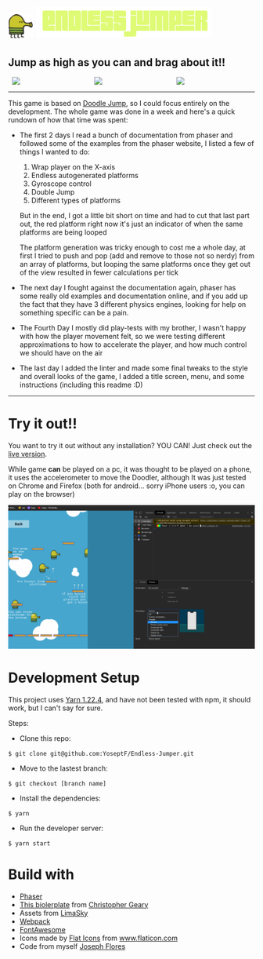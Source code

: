 # ![Doodler](./src/images/Doodler.png) ![title](./src/images/title.png)

## Jump as high as you can and brag about it!!

<div class="imagesTop" style="display: flex; justify-content: space-around;">
<img src="https://i.imgur.com/aL0WyCE.png" width=30%>
<img src="https://i.imgur.com/6I1LT6w.png" width=30%>
<img src="https://i.imgur.com/R252kQU.png" width=30%>
</div>

---

This game is based on [Doodle Jump](https://apps.apple.com/us/app/doodle-jump-insanely-good/id456355158), so I could focus entirely on the development. The whole game was done in a week and here's a quick rundown of how that time was spent:
- The first 2 days I read a bunch of documentation from phaser and followed some of the examples from the phaser website, I listed a few of things I wanted to do:
  1. Wrap player on the X-axis
  2. Endless autogenerated platforms
  3. Gyroscope control
  4. Double Jump
  5. Different types of platforms
  
  But in the end, I got a little bit short on time and had to cut that last part out, the red platform right now it's just an indicator of when the same platforms are being looped

  The platform generation was tricky enough to cost me a whole day, at first I tried to push and pop (add and remove to those not so nerdy) from an array of platforms, but looping the same platforms once they get out of the view resulted in fewer calculations per tick

- The next day I fought against the documentation again, phaser has some really old examples and documentation online, and if you add up the fact that they have 3 different physics engines, looking for help on something specific can be a pain.
- The Fourth Day I mostly did play-tests with my brother, I wasn't happy with how the player movement felt, so we were testing different approximations to how to accelerate the player, and how much control we should have on the air
- The last day I added the linter and made some final tweaks to the style and overall looks of the game, I added a title screen, menu, and some instructions (including this readme :D)
---

# Try it out!!

You want to try it out without any installation? YOU CAN! Just check out the [live version]().

While game __can__ be played on a pc, it was thought to be played on a phone, it uses the accelerometer to move the Doodler, although It was just tested on Chrome and Firefox (both for android... sorry iPhone users :o, you can play on the browser)

![doodleWeb](./src/images/doodlerWeb.gif)

# Development Setup

This project uses [Yarn 1.22.4](https://classic.yarnpkg.com/en/), and have not been tested with npm, it should work, but I can't say for sure.

Steps: 
- Clone this repo:
```
$ git clone git@github.com:YoseptF/Endless-Jumper.git
```
- Move to the lastest branch:
```
$ git checkout [branch name]
```
- Install the dependencies:
```
$ yarn
```
- Run the developer server:
```
$ yarn start
```

# Build with

- [Phaser](https://phaser.io/phaser3)
- [This biolerplate](https://github.com/crgeary/phaser3-webpack-boilerplate) from [Christopher Geary](https://github.com/crgeary)
- Assets from [LimaSky](http://www.limasky.com/)
- [Webpack](https://webpack.js.org/)
- [FontAwesome](https://fontawesome.com/)
- Icons made by <a href="https://www.flaticon.com/authors/flat-icons" title="Flat Icons">Flat Icons</a> from <a href="https://www.flaticon.com/" title="Flaticon"> www.flaticon.com</a>
- Code from myself [Joseph Flores](https://github.com/YoseptF?tab=repositories)
